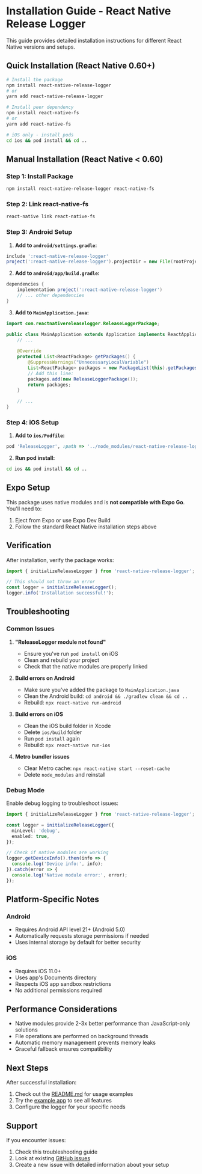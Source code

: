 # Installation Guide - React Native Release Logger

This guide provides detailed installation instructions for different React Native versions and setups.

## Quick Installation (React Native 0.60+)

```bash
# Install the package
npm install react-native-release-logger
# or
yarn add react-native-release-logger

# Install peer dependency
npm install react-native-fs
# or  
yarn add react-native-fs

# iOS only - install pods
cd ios && pod install && cd ..
```

## Manual Installation (React Native < 0.60)

### Step 1: Install Package
```bash
npm install react-native-release-logger react-native-fs
```

### Step 2: Link react-native-fs
```bash
react-native link react-native-fs
```

### Step 3: Android Setup

1. **Add to `android/settings.gradle`:**
```gradle
include ':react-native-release-logger'
project(':react-native-release-logger').projectDir = new File(rootProject.projectDir, '../node_modules/react-native-release-logger/android')
```

2. **Add to `android/app/build.gradle`:**
```gradle
dependencies {
    implementation project(':react-native-release-logger')
    // ... other dependencies
}
```

3. **Add to `MainApplication.java`:**
```java
import com.reactnativereleaselogger.ReleaseLoggerPackage;

public class MainApplication extends Application implements ReactApplication {
    // ...
    
    @Override
    protected List<ReactPackage> getPackages() {
        @SuppressWarnings("UnnecessaryLocalVariable")
        List<ReactPackage> packages = new PackageList(this).getPackages();
        // Add this line:
        packages.add(new ReleaseLoggerPackage());
        return packages;
    }
    
    // ...
}
```

### Step 4: iOS Setup

1. **Add to `ios/Podfile`:**
```ruby
pod 'ReleaseLogger', :path => '../node_modules/react-native-release-logger/ios'
```

2. **Run pod install:**
```bash
cd ios && pod install && cd ..
```

## Expo Setup

This package uses native modules and is **not compatible with Expo Go**. You'll need to:

1. Eject from Expo or use Expo Dev Build
2. Follow the standard React Native installation steps above

## Verification

After installation, verify the package works:

```typescript
import { initializeReleaseLogger } from 'react-native-release-logger';

// This should not throw an error
const logger = initializeReleaseLogger();
logger.info('Installation successful!');
```

## Troubleshooting

### Common Issues

1. **"ReleaseLogger module not found"**
   - Ensure you've run `pod install` on iOS
   - Clean and rebuild your project
   - Check that the native modules are properly linked

2. **Build errors on Android**
   - Make sure you've added the package to `MainApplication.java`
   - Clean the Android build: `cd android && ./gradlew clean && cd ..`
   - Rebuild: `npx react-native run-android`

3. **Build errors on iOS**
   - Clean the iOS build folder in Xcode
   - Delete `ios/build` folder
   - Run `pod install` again
   - Rebuild: `npx react-native run-ios`

4. **Metro bundler issues**
   - Clear Metro cache: `npx react-native start --reset-cache`
   - Delete `node_modules` and reinstall

### Debug Mode

Enable debug logging to troubleshoot issues:

```typescript
import { initializeReleaseLogger } from 'react-native-release-logger';

const logger = initializeReleaseLogger({
  minLevel: 'debug',
  enabled: true,
});

// Check if native modules are working
logger.getDeviceInfo().then(info => {
  console.log('Device info:', info);
}).catch(error => {
  console.log('Native module error:', error);
});
```

## Platform-Specific Notes

### Android
- Requires Android API level 21+ (Android 5.0)
- Automatically requests storage permissions if needed
- Uses internal storage by default for better security

### iOS  
- Requires iOS 11.0+
- Uses app's Documents directory
- Respects iOS app sandbox restrictions
- No additional permissions required

## Performance Considerations

- Native modules provide 2-3x better performance than JavaScript-only solutions
- File operations are performed on background threads
- Automatic memory management prevents memory leaks
- Graceful fallback ensures compatibility

## Next Steps

After successful installation:
1. Check out the [README.md](README.md) for usage examples
2. Try the [example app](example/) to see all features
3. Configure the logger for your specific needs

## Support

If you encounter issues:
1. Check this troubleshooting guide
2. Look at existing [GitHub issues](https://github.com/yourusername/react-native-release-logger/issues)
3. Create a new issue with detailed information about your setup

